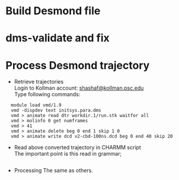 # Build Desmond file  


# dms-validate and fix


# Process Desmond trajectory 

- Retrieve trajectories  
Login to Kollman account: shashaf@kollman.psc.edu   
Type following commands:
```shell
  module load vmd/1.9
  vmd -dispdev text initsys.para.dms
  vmd > animate read dtr workdir.1/run.stk waitfor all
  vmd > molinfo 0 get numframes
  vmd > 41
  vmd > animate delete beg 0 end 1 skip 1 0
  vmd > animate write dcd v2-cbd-100ns.dcd beg 0 end 40 skip 20

```

- Read above converted trajectory in CHARMM script  
The important point is this read in grammar;

```fortran

```

- Processing
The same as others.
